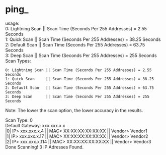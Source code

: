 # ping_
usage:
<br>
    0: Lightning Scan || Scan Time (Seconds Per 255 Addresses) = 2.55 Seconds
    <br>
    1: Quick Scan     || Scan Time (Seconds Per 255 Addresses) = 38.25 Seconds
    <br>
    2: Default Scan   || Scan Time (Seconds Per 255 Addresses) = 63.75 Seconds
    <br>
    3: Deep Scan      || Scan Time (Seconds Per 255 Addresses) = 255 Seconds
    <br>
Scan Types:

    0: Lightning Scan || Scan Time (Seconds Per 255 Addresses) = 2.55 Seconds 
    1: Quick Scan     || Scan Time (Seconds Per 255 Addresses) = 38.25 Seconds
    2: Default Scan   || Scan Time (Seconds Per 255 Addresses) = 63.75 Seconds
    3: Deep Scan      || Scan Time (Seconds Per 255 Addresses) = 255 Seconds

Note: The lower the scan option, the lower accuracy in the results.

Scan Type: 0
<br>
Default Gateway: xxx.xxx.x.x
<br>
|0| IP> xxx.xxx.x.4 || MAC> XX:XX:XX:XX:XX:XX || Vendor> Vendor1
<br>
|1| IP> xxx.xxx.x.17 || MAC> XX:XX:XX:XX:XX:XX || Vendor> Vendor2
<br>
|2| IP> xxx.xxx.x.114 || MAC> XX:XX:XX:XX:XX:XX || Vendor> Vendor3
<br>
Done Scanning! 3 IP Adresses Found.
#
